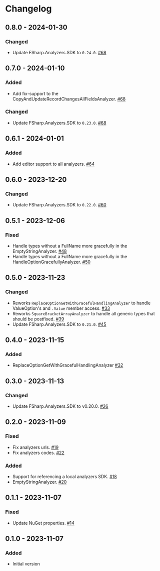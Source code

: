 # Changelog

## 0.8.0 - 2024-01-30

### Changed
* Update FSharp.Analyzers.SDK to `0.24.0`. [#68](https://github.com/ionide/ionide-analyzers/pull/75)

## 0.7.0 - 2024-01-10

### Added
* Add fix-support to the CopyAndUpdateRecordChangesAllFieldsAnalyzer. [#68](https://github.com/ionide/ionide-analyzers/pull/68)

### Changed
* Update FSharp.Analyzers.SDK to `0.23.0`. [#68](https://github.com/ionide/ionide-analyzers/pull/68)

## 0.6.1 - 2024-01-01

### Added
* Add editor support to all analyzers. [#64](https://github.com/ionide/ionide-analyzers/pull/64)

## 0.6.0 - 2023-12-20

### Changed
* Update FSharp.Analyzers.SDK to `0.22.0`. [#60](https://github.com/ionide/ionide-analyzers/pull/60)

## 0.5.1 - 2023-12-06

### Fixed
* Handle types without a FullName more gracefully in the EmptyStringAnalyzer. [#48](https://github.com/ionide/ionide-analyzers/pull/48)
* Handle types without a FullName more gracefully in the HandleOptionGracefullyAnalyzer. [#50](https://github.com/ionide/ionide-analyzers/pull/50)

## 0.5.0 - 2023-11-23

### Changed
* Reworks `ReplaceOptionGetWithGracefulHandlingAnalyzer` to handle ValueOption's and `.Value` member access. [#33](https://github.com/ionide/ionide-analyzers/pull/33) 
* Reworks `SquareBracketArrayAnalyzer` to handle all generic types that should be postfixed. [#39](https://github.com/ionide/ionide-analyzers/pull/39)
* Update FSharp.Analyzers.SDK to `0.21.0`. [#45](https://github.com/ionide/ionide-analyzers/pull/45)

## 0.4.0 - 2023-11-15

### Added
* ReplaceOptionGetWithGracefulHandlingAnalyzer [#32](https://github.com/ionide/ionide-analyzers/pull/32)

## 0.3.0 - 2023-11-13

### Changed
* Update FSharp.Analyzers.SDK to v0.20.0. [#26](https://github.com/ionide/ionide-analyzers/pull/26)

## 0.2.0 - 2023-11-09

### Fixed
* Fix analyzers urls. [#19](https://github.com/ionide/ionide-analyzers/pull/19)
* Fix analyzers codes. [#22](https://github.com/ionide/ionide-analyzers/pull/22)

### Added
* Support for referencing a local analyzers SDK. [#18](https://github.com/ionide/ionide-analyzers/pull/18)
* EmptyStringAnalyzer. [#20](https://github.com/ionide/ionide-analyzers/pull/20)

## 0.1.1 - 2023-11-07

### Fixed
* Update NuGet properties. [#14](https://github.com/ionide/ionide-analyzers/pull/14)

## 0.1.0 - 2023-11-07

### Added
* Initial version